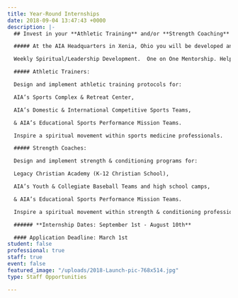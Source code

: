 ```yaml
---
title: Year-Round Internships
date: 2018-09-04 13:47:43 +0000
description: |-
  ## Invest in your **Athletic Training** and/or **Strength Coaching** career by serving as a year-round intern with AIA Sports Performance team!

  ##### At the AIA Headquarters in Xenia, Ohio you will be developed and equipped as a lifelong laborer and leader for Christ.You will focus on personal and professional growth through:

  Weekly Spiritual/Leadership Development.  One on One Mentorship. Helping AIA to build a spiritual movement with athletic training and strength & conditioning. Discipling others in your field. Assisting AIA's Sports Complex & Retreat Center in your area of expertise. Experience a short-term missions tour in another country. Observing Kettering Sports Medicine and Ignition Athletes Performance Group.

  ##### Athletic Trainers:

  Design and implement athletic training protocols for:

  AIA’s Sports Complex & Retreat Center,

  AIA’s Domestic & International Competitive Sports Teams,

  & AIA’s Educational Sports Performance Mission Teams.

  Inspire a spiritual movement within sports medicine professionals.

  ##### Strength Coaches:

  Design and implement strength & conditioning programs for:

  Legacy Christian Academy (K-12 Christian School),

  AIA’s Youth & Collegiate Baseball Teams and high school camps,

  & AIA’s Educational Sports Performance Mission Teams.

  Inspire a spiritual movement within strength & conditioning professionals.

  ###### **Internship Dates: September 1st - August 10th**

  #### Application Deadline: March 1st
student: false
professional: true
staff: true
event: false
featured_image: "/uploads/2018-Launch-pic-768x514.jpg"
type: Staff Opportunities

---
```


